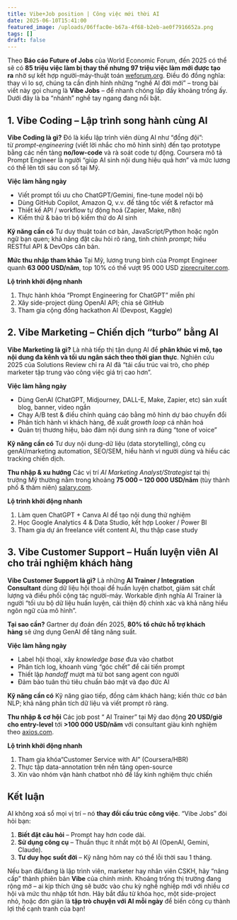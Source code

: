 ```yaml
---
title: Vibe+Job position | Công việc mới thời AI
date: 2025-06-10T15:41:00
featured_image: /uploads/06ffac0e-b67a-4f68-b2eb-ae0f7916652a.png
tags: []
draft: false
---
```

Theo **Báo cáo Future of Jobs** của World Economic Forum, đến 2025 có thể sẽ có **85 triệu việc làm bị thay thế nhưng 97 triệu việc làm mới được tạo ra** nhờ sự kết hợp người-máy-thuật toán [weforum.org](https://www.weforum.org/stories/2020/10/dont-fear-ai-it-will-lead-to-long-term-job-growth/?utm_source=chatgpt.com). Điều đó đồng nghĩa: thay vì lo sợ, chúng ta cần định hình những “nghề AI đời mới” – trong bài viết này gọi chung là **Vibe Jobs** – để nhanh chóng lấp đầy khoảng trống ấy. Dưới đây là ba “nhánh” nghề tay ngang đang nổi bật.

## 1. Vibe Coding – Lập trình song hành cùng AI

**Vibe Coding là gì?**
Đó là kiểu lập trình viên dùng AI như “đồng đội”: từ _prompt-engineering_ (viết lời nhắc cho mô hình sinh) đến tạo prototype bằng các nền tảng **no/low-code** và rà soát code tự động. Coursera mô tả Prompt Engineer là người “giúp AI sinh nội dung hiệu quả hơn” và mức lương có thể lên tới sáu con số tại Mỹ.

**Việc làm hằng ngày**

- Viết prompt tối ưu cho ChatGPT/Gemini, fine-tune model nội bộ
- Dùng GitHub Copilot, Amazon Q, v.v. để tăng tốc viết & refactor mã
- Thiết kế API / workflow tự động hoá (Zapier, Make, n8n)
- Kiểm thử & bảo trì bộ kiểm thử do AI sinh

**Kỹ năng cần có**
Tư duy thuật toán cơ bản, JavaScript/Python hoặc ngôn ngữ bạn quen; khả năng đặt câu hỏi rõ ràng, tinh chỉnh _prompt_; hiểu RESTful API & DevOps căn bản.

**Mức thu nhập tham khảo**
Tại Mỹ, lương trung bình của Prompt Engineer quanh **63 000 USD/năm**, top 10% có thể vượt 95 000 USD [ziprecruiter.com](https://www.ziprecruiter.com/Salaries/Prompt-Engineering-Salary).

**Lộ trình khởi động nhanh**

1. Thực hành khóa “Prompt Engineering for ChatGPT” miễn phí
2. Xây side-project dùng OpenAI API; chia sẻ GitHub
3. Tham gia cộng đồng hackathon AI (Devpost, Kaggle)

## 2. Vibe Marketing – Chiến dịch “turbo” bằng AI

**Vibe Marketing là gì?**
Là nhà tiếp thị tận dụng AI để **phân khúc vi mô, tạo nội dung đa kênh và tối ưu ngân sách theo thời gian thực**. Nghiên cứu 2025 của Solutions Review chỉ ra AI đã “tái cấu trúc vai trò, cho phép marketer tập trung vào công việc giá trị cao hơn”.

**Việc làm hằng ngày**

- Dùng GenAI (ChatGPT, Midjourney, DALL-E, Make, Zapier, etc) sản xuất blog, banner, video ngắn
- Chạy A/B test & điều chỉnh quảng cáo bằng mô hình dự báo chuyển đổi
- Phân tích hành vi khách hàng, đề xuất _growth loop_ cá nhân hoá
- Quản trị thương hiệu, bảo đảm nội dung sinh ra đúng “tone of voice”

**Kỹ năng cần có**
Tư duy nội dung-dữ liệu (data storytelling), công cụ genAI/marketing automation, SEO/SEM, hiểu hành vi người dùng và hiểu các tracking chiến dịch.

**Thu nhập & xu hướng**
Các vị trí _AI Marketing Analyst/Strategist_ tại thị trường Mỹ thường nằm trong khoảng **75 000 – 120 000 USD/năm** (tùy thành phố & thâm niên) [salary.com](https://www.salary.com/research/salary/offering/ai-data-analyst-salary?utm_source=chatgpt.com).

**Lộ trình khởi động nhanh**

1. Làm quen ChatGPT + Canva AI để tạo nội dung thử nghiệm
2. Học Google Analytics 4 & Data Studio, kết hợp Looker / Power BI
3. Tham gia dự án freelance viết content AI, thu thập case study

## 3. Vibe Customer Support – Huấn luyện viên AI cho trải nghiệm khách hàng

**Vibe Customer Support là gì?**
Là những **AI Trainer / Integration Consultant** dùng dữ liệu hội thoại để huấn luyện chatbot, giám sát chất lượng và điều phối cộng tác người-máy. Workable định nghĩa AI Trainer là người “tối ưu bộ dữ liệu huấn luyện, cải thiện độ chính xác và khả năng hiểu ngôn ngữ của mô hình”.

**Tại sao cần?** Gartner dự đoán đến 2025, **80% tổ chức hỗ trợ khách hàng** sẽ ứng dụng GenAI để tăng năng suất.

**Việc làm hằng ngày**

- Label hội thoại, xây _knowledge base_ đưa vào chatbot
- Phân tích log, khoanh vùng “góc chết” để cải tiến prompt
- Thiết lập _handoff_ mượt mà từ bot sang agent con người
- Đảm bảo tuân thủ tiêu chuẩn bảo mật và đạo đức AI

**Kỹ năng cần có**
Kỹ năng giao tiếp, đồng cảm khách hàng; kiến thức cơ bản NLP; khả năng phân tích dữ liệu và viết prompt rõ ràng.

**Thu nhập & cơ hội**
Các job post “ AI Trainer” tại Mỹ dao động **20 USD/giờ cho entry-level** tới **>100 000 USD/năm** với consultant giàu kinh nghiệm theo [axios.com](https://www.axios.com/local/seattle/2025/03/12/ai-jobs-employment-postings-cities-rank?utm_source=chatgpt.com).

**Lộ trình khởi động nhanh**

1. Tham gia khóa“Customer Service with AI” (Coursera/HBR)
2. Thực tập data-annotation trên nền tảng open-source
3. Xin vào nhóm vận hành chatbot nhỏ để lấy kinh nghiệm thực chiến

## Kết luận

AI không xoá sổ mọi vị trí – nó **thay đổi cấu trúc công việc**. “Vibe Jobs” đòi hỏi bạn:

1. **Biết đặt câu hỏi** – Prompt hay hơn code dài.
2. **Sử dụng công cụ** – Thuần thục ít nhất một bộ AI (OpenAI, Gemini, Claude).
3. **Tư duy học suốt đời** – Kỹ năng hôm nay có thể lỗi thời sau 1 tháng.

Nếu bạn đã/đang là lập trình viên, marketer hay nhân viên CSKH, hãy “nâng cấp” thành phiên bản **Vibe** của chính mình. Khoảng trống thị trường đang rộng mở – ai kịp thích ứng sẽ bước vào chu kỳ nghề nghiệp mới với nhiều cơ hội và mức thu nhập tốt hơn. Hãy bắt đầu từ khóa học, một side-project nhỏ, hoặc đơn giản là **tập trò chuyện với AI mỗi ngày** để biến công cụ thành lợi thế cạnh tranh của bạn!
